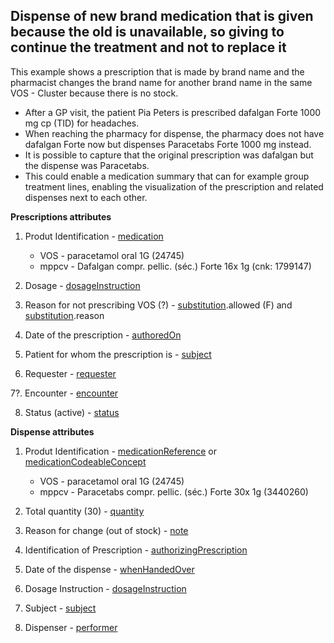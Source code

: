 ## Dispense of new brand medication that is given because the old is unavailable, so giving to continue the treatment and not to replace it

This example shows a prescription that is made by brand name and the pharmacist changes the brand name for another brand name in the same VOS - Cluster because there is no stock.


* After a GP visit, the patient Pia Peters is prescribed dafalgan Forte 1000 mg cp (TID) for headaches.
* When reaching the pharmacy for dispense, the pharmacy does not have dafalgan Forte now but dispenses Paracetabs Forte 1000 mg instead.
* It is possible to capture that the original prescription was dafalgan but the dispense was Paracetabs.
* This could enable a medication summary that can for example group treatment lines, enabling the visualization of the prescription and related dispenses next to each other.

**Prescriptions attributes**
1. Produt Identification - [medication](https://build.fhir.org/medicationrequest-definitions.html#MedicationRequest.medication) 
    *	VOS - paracetamol oral 1G (24745)
    *	mppcv - Dafalgan compr. pellic. (séc.) Forte 16x 1g (cnk: 1799147)
2. Dosage - [dosageInstruction](https://build.fhir.org/medicationrequest-definitions.html#MedicationRequest.dosageInstruction)

3. Reason for not prescribing VOS (?) - [substitution](https://build.fhir.org/medicationrequest-definitions.html#MedicationRequest.substitution).allowed (F) and [substitution](https://build.fhir.org/medicationrequest-definitions.html#MedicationRequest.substitution).reason

4. Date of the prescription - [authoredOn](https://build.fhir.org/medicationrequest-definitions.html#MedicationRequest.authoredOn)
   
5. Patient for whom the prescription is - [subject](https://build.fhir.org/medicationrequest-definitions.html#MedicationRequest.subject)
   
6. Requester - [requester](https://build.fhir.org/medicationrequest-definitions.html#MedicationRequest.requester)

7?. Encounter - [encounter](https://build.fhir.org/medicationrequest-definitions.html#MedicationRequest.encounter)
   
8. Status (active) - [status](https://build.fhir.org/medicationrequest-definitions.html#MedicationRequest.status)


**Dispense attributes**
1. Produt Identification - [medicationReference](https://build.fhir.org/ig/hl7-be/hl7-be-fhir-medication/branches/master/StructureDefinition-be-medicationdispense-definitions.html#MedicationDispense.medicationReference) or [medicationCodeableConcept](https://build.fhir.org/ig/hl7-be/hl7-be-fhir-medication/branches/master/StructureDefinition-be-medicationdispense-definitions.html#MedicationDispense.medication[x]:medicationCodeableConcept)
    * VOS - paracetamol oral 1G (24745)
    * mppcv - Paracetabs compr. pellic. (séc.) Forte 30x 1g (3440260)

2. Total quantity (30) - [quantity](https://build.fhir.org/ig/hl7-be/hl7-be-fhir-medication/branches/master/StructureDefinition-be-medicationdispense-definitions.html#MedicationDispense.quantity)
   
3. Reason for change (out of stock) - [note](https://build.fhir.org/ig/hl7-be/hl7-be-fhir-medication/branches/master/StructureDefinition-be-medicationdispense-definitions.html#MedicationDispense.note)
   
4. Identification of Prescription - [authorizingPrescription](https://build.fhir.org/ig/hl7-be/hl7-be-fhir-medication/branches/master/StructureDefinition-be-medicationdispense-definitions.html#MedicationDispense.authorizingPrescription)
   
5. Date of the dispense - [whenHandedOver](https://build.fhir.org/ig/hl7-be/hl7-be-fhir-medication/branches/master/StructureDefinition-be-medicationdispense-definitions.html#MedicationDispense.whenHandedOver)
   
6. Dosage Instruction - [dosageInstruction](https://build.fhir.org/ig/hl7-be/hl7-be-fhir-medication/branches/master/StructureDefinition-be-medicationdispense-definitions.html#MedicationDispense.dosageInstruction)

7. Subject - [subject](https://build.fhir.org/ig/hl7-be/hl7-be-fhir-medication/branches/master/StructureDefinition-be-medicationdispense-definitions.html#MedicationDispense.subject)
   
8. Dispenser - [performer](https://build.fhir.org/ig/hl7-be/hl7-be-fhir-medication/branches/master/StructureDefinition-be-medicationdispense-definitions.html#MedicationDispense.performer)
